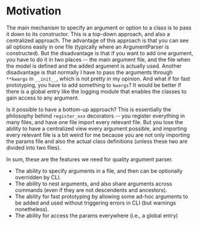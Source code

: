 # Motivation
The main mechanism to specify an argument or option to a class is to pass it down to its constructor. This is a top-down approach, and also a centralized approach. The advantage of this approach is that you can see all options easily in one file (typically where an ArgumentParser is constructed). But the disadvantage is that if you want to add one argument, you have to do it in two places -- the main argument file, and the file when the model is defined and the added argument is actually used. Another disadvantage is that normally I have to pass the arguments through `**kwargs` in `__init__`, which is not pretty in my opinion. And what if for fast prototyping, you have to add something to `kwargs`? It would be better if there is a global entry like the logging module that enables the classes to gain access to any argument. 

Is it possible to have a bottom-up approach? This is essentially the philosophy behind `register_xxx` decorators -- you register everything in many files, and have one file import every relevant file. But you lose the ability to have a centralized view every argument possible, and importing every relevant file is a bit weird for me because you are not only importing the params file and also the actual class definitions (unless these two are divided into two files). 

In sum, these are the features we need for quality argument parser.
* The ability to specify arguments in a file, and then can be optionally overridden by CLI.
* The ability to nest arguments, and also share arguments across commands (even if they are not descendents and ancestors).
* The ability for fast prototyping by allowing some ad-hoc arguments to be added and used without triggering errors in CLI (but warnings nonetheless). 
* The ability for access the params everywhere (i.e., a global entry)

